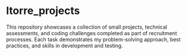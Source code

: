 # ltorre_projects
This repository showcases a collection of small projects, technical assessments, and coding challenges completed as part of recruitment processes. Each task demonstrates my problem-solving approach, best practices, and skills in development and testing.
